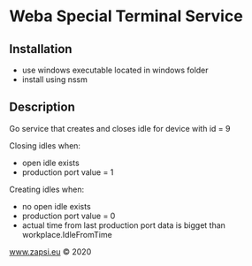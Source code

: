 # Weba Special Terminal Service


## Installation
* use windows executable located in windows folder
* install using nssm

## Description
Go service that creates and closes idle for device with id = 9

Closing idles when:
- open idle exists
- production port value = 1

Creating idles when:
- no open idle exists
- production port value = 0
- actual time from last production port data is bigget than workplace.IdleFromTime



www.zapsi.eu © 2020
